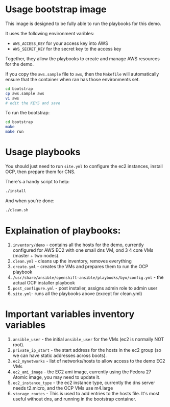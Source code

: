 # Usage bootstrap image

This image is designed to be fully able to run the playbooks for this demo.

It uses the following environment varibles:

- `AWS_ACCESS_KEY` for your access key into AWS
- `AWS_SECRET_KEY` for the secret key to the access key

Together, they allow the playbooks to create and manage AWS resources for the demo.

If you copy the `aws.sample` file to `aws`, then the `Makefile` will automatically ensure that the container when ran has those environments set.

```bash
cd bootstrap
cp aws.sample aws
vi aws
# edit the KEYS and save
```

To run the bootstrap:

```bash
cd bootstrap
make
make run
```
# Usage playbooks

You should just need to run `site.yml` to configure the ec2 instances, install OCP, then prepare them for CNS.

There's a handy script to help:

```bash
./install
```

And when you're done:

```bash
./clean.sh
```
# Explaination of playbooks:

1. `inventory/demo` - contains all the hosts for the demo, currently configured for AWS EC2 with one small dns VM, ond 3 4 core VMs (master + two nodes).
2. `clean.yml` - cleans up the inventory, removes everything
3. `create.yml` - creates the VMs and prepares them to run the OCP playbook
4. `/usr/share/ansible/openshift-ansible/playbooks/byo/config.yml` - the actual OCP installer playbook
5. `post_configure.yml` - post installer, assigns admin role to admin user
6. `site.yml`- runs all the playbooks above (except for clean.yml)

# Important variables inventory variables

1. `ansible_user` - the initial `ansible_user` for the VMs (ec2 is normally NOT root).
1. `private_ip_start` - the start address for the hosts in the ec2 group (so we can have static addresses across boots).
3. `ec2_mynetworks` - list of networks/hosts to allow access to the demo EC2 VMs
4. `ec2_ami_image` - the EC2 ami image, currently using the Fedora 27 Atomic image, you may need to update it.
5. `ec2_instance_type` - the ec2 instance type, currently the dns server needs t2.micro, and the OCP VMs use m4.large
6. `storage_routes` - This is used to add entries to the hosts file. It's most useful without dns, and running in the bootstrap container.



